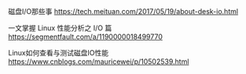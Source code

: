 
磁盘I/O那些事 https://tech.meituan.com/2017/05/19/about-desk-io.html

一文掌握 Linux 性能分析之 I/O 篇 https://segmentfault.com/a/1190000018499770

Linux如何查看与测试磁盘IO性能 https://www.cnblogs.com/mauricewei/p/10502539.html
